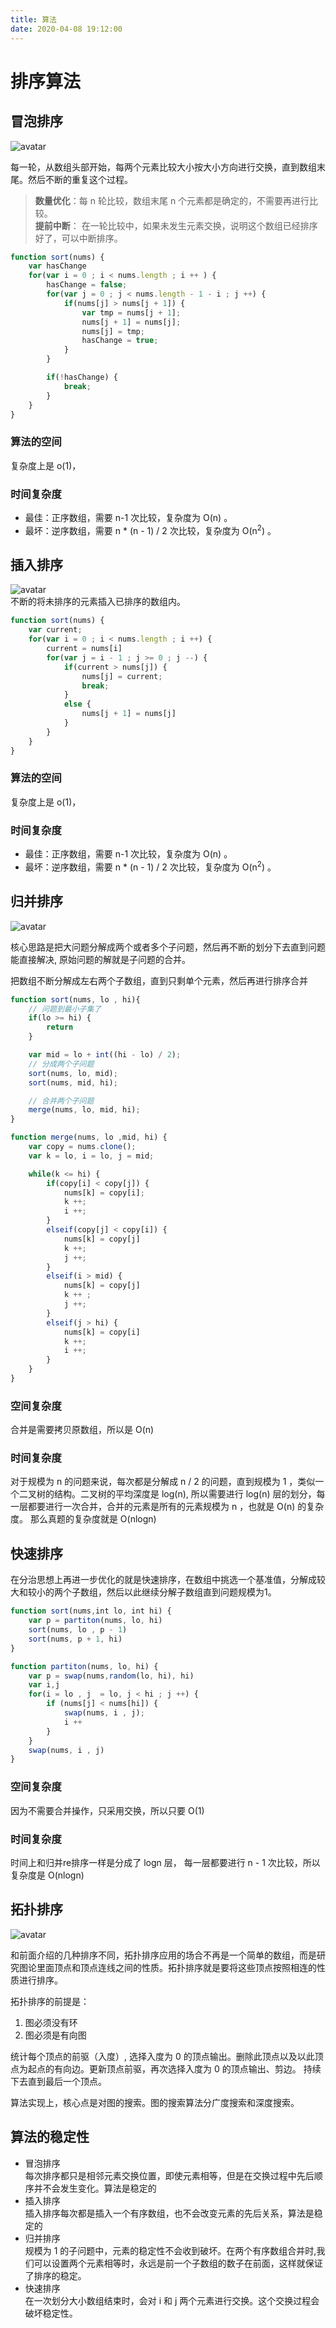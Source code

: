 ```yaml
---
title: 算法
date: 2020-04-08 19:12:00
---
```


# 排序算法

## 冒泡排序
![avatar](http://s0.lgstatic.com/i/image2/M01/91/0B/CgoB5l2IiW2AUgXzAEVU1vdS3ek726.gif)

每一轮，从数组头部开始，每两个元素比较大小按大小方向进行交换，直到数组末尾。然后不断的重复这个过程。
> **数量优化**：每 n 轮比较，数组末尾 n 个元素都是确定的，不需要再进行比较。  
**提前中断**： 在一轮比较中，如果未发生元素交换，说明这个数组已经排序好了，可以中断排序。

```javascript
function sort(nums) {
    var hasChange
    for(var i = 0 ; i < nums.length ; i ++ ) {
        hasChange = false;
        for(var j = 0 ; j < nums.length - 1 - i ; j ++) {
            if(nums[j] > nums[j + 1]) {
                var tmp = nums[j + 1];
                nums[j + 1] = nums[j];
                nums[j] = tmp;
                hasChange = true;
            }
        }

        if(!hasChange) {
            break;
        }
    }
}
```
### 算法的空间
复杂度上是 o(1)， 
### 时间复杂度
- 最佳：正序数组，需要 n-1 次比较，复杂度为 O(n) 。
- 最坏：逆序数组，需要 n * (n - 1) /  2 次比较，复杂度为 O(n<sup>2</sup>) 。

## 插入排序
![avatar](http://s0.lgstatic.com/i/image2/M01/91/0B/CgoB5l2IiW-AJFICAFSirGa8QjY019.gif)  
不断的将未排序的元素插入已排序的数组内。

```javascript
function sort(nums) {
    var current;
    for(var i = 0 ; i < nums.length ; i ++) {
        current = nums[i]
        for(var j = i - 1 ; j >= 0 ; j --) {
            if(current > nums[j]) {
                nums[j] = current;
                break;
            }
            else {
                nums[j + 1] = nums[j]
            }
        }
    }
}
```
### 算法的空间
复杂度上是 o(1)， 

### 时间复杂度
- 最佳：正序数组，需要 n-1 次比较，复杂度为 O(n) 。
- 最坏：逆序数组，需要 n * (n - 1) /  2 次比较，复杂度为 O(n<sup>2</sup>) 。

## 归并排序
![avatar](http://s0.lgstatic.com/i/image2/M01/91/0B/CgoB5l2IiXKAR7hcAFhCcVK5jAM221.gif)

核心思路是把大问题分解成两个或者多个子问题，然后再不断的划分下去直到问题能直接解决, 原始问题的解就是子问题的合并。

把数组不断分解成左右两个子数组，直到只剩单个元素，然后再进行排序合并

```javascript
function sort(nums, lo , hi){
    // 问题到最小子集了
    if(lo >= hi) {
        return
    }

    var mid = lo + int((hi - lo) / 2);
    // 分成两个子问题
    sort(nums, lo, mid);
    sort(nums, mid, hi);

    // 合并两个子问题
    merge(nums, lo, mid, hi);
}

function merge(nums, lo ,mid, hi) {
    var copy = nums.clone();
    var k = lo, i = lo, j = mid;

    while(k <= hi) {
        if(copy[i] < copy[j]) {
            nums[k] = copy[i];
            k ++;
            i ++;
        }
        elseif(copy[j] < copy[i]) {
            nums[k] = copy[j]
            k ++;
            j ++;
        }
        elseif(i > mid) {
            nums[k] = copy[j]
            k ++ ;
            j ++;
        }
        elseif(j > hi) {
            nums[k] = copy[i]
            k ++;
            i ++;
        }
    }
}
```
### 空间复杂度
合并是需要拷贝原数组，所以是 O(n)
### 时间复杂度
对于规模为 n 的问题来说，每次都是分解成 n / 2 的问题，直到规模为 1 ，类似一个二叉树的结构。二叉树的平均深度是 log(n), 所以需要进行 log(n) 层的划分，每一层都要进行一次合并，合并的元素是所有的元素规模为 n ，也就是 O(n) 的复杂度。 那么真题的复杂度就是 O(nlogn)

## 快速排序
在分治思想上再进一步优化的就是快速排序，在数组中挑选一个基准值，分解成较大和较小的两个子数组，然后以此继续分解子数组直到问题规模为1。

```javascript
function sort(nums,int lo, int hi) {
    var p = partiton(nums, lo, hi)
    sort(nums, lo , p - 1)
    sort(nums, p + 1, hi)
}

function partiton(nums, lo, hi) {
    var p = swap(nums,random(lo, hi), hi)
    var i,j
    for(i = lo , j  = lo, j < hi ; j ++) {
        if (nums[j] < nums[hi]) {
            swap(nums, i , j);
            i ++
        }
    }
    swap(nums, i , j)
}
```

### 空间复杂度
因为不需要合并操作，只采用交换，所以只要 O(1)
### 时间复杂度
时间上和归并re排序一样是分成了 logn 层， 每一层都要进行 n - 1 次比较，所以复杂度是 O(nlogn)

## 拓扑排序
![avatar](http://s0.lgstatic.com/i/image2/M01/91/2B/CgotOV2IiXqAM6cFAFNa8qMI_JU260.gif)

和前面介绍的几种排序不同，拓扑排序应用的场合不再是一个简单的数组，而是研究图论里面顶点和顶点连线之间的性质。拓扑排序就是要将这些顶点按照相连的性质进行排序。

拓扑排序的前提是：  
1. 图必须没有环
2. 图必须是有向图

统计每个顶点的前驱（入度）, 选择入度为 0 的顶点输出。删除此顶点以及以此顶点为起点的有向边。更新顶点前驱，再次选择入度为 0 的顶点输出、剪边。 持续下去直到最后一个顶点。

算法实现上，核心点是对图的搜索。图的搜索算法分广度搜索和深度搜索。

## 算法的稳定性
- 冒泡排序  
每次排序都只是相邻元素交换位置，即使元素相等，但是在交换过程中先后顺序并不会发生变化。算法是稳定的
- 插入排序  
插入排序每次都是插入一个有序数组，也不会改变元素的先后关系，算法是稳定的
- 归并排序  
规模为 1 的子问题中，元素的稳定性不会收到破坏。在两个有序数组合并时,我们可以设置两个元素相等时，永远是前一个子数组的数子在前面，这样就保证了排序的稳定。
- 快速排序  
在一次划分大小数组结束时，会对 i 和 j 两个元素进行交换。这个交换过程会破坏稳定性。
